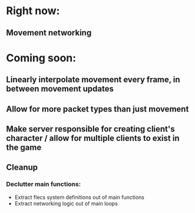# Right now:

## Movement networking


# Coming soon:

## Linearly interpolate movement every frame, in between movement updates

## Allow for more packet types than just movement

## Make server responsible for creating client's character / allow for multiple clients to exist in the game

## Cleanup
### Declutter main functions:
- Extract flecs system definitions out of main functions
- Extract networking logic out of main loops
